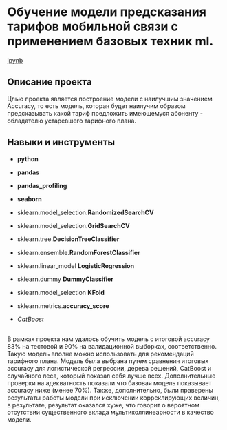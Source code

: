# Обучение модели предсказания тарифов мобильной связи с применением базовых техник ml.

[ipynb](https://github.com/KlyuchevenkoE/yandex_praktikum/blob/master/notebooks/5_ml_base__billing/ml_base__billing.ipynb)

## Описание проекта

Цлью проекта является построение модели с наилучшим значением Accuracy, то есть модель, которая будет наилучим образом предсказывать какой тариф предложить имеющемуся абоненту - обладателю устаревшего тарифного плана. 

## Навыки и инструменты

- **python**
- **pandas**
- **pandas_profiling**
- **seaborn**

- sklearn.model_selection.**RandomizedSearchCV**
- sklearn.model_selection.**GridSearchCV**
- sklearn.tree.**DecisionTreeClassifier**
- sklearn.ensemble.**RandomForestClassifier**
- sklearn.linear_model **LogisticRegression**
- sklearn.dummy **DummyClassifier**
- sklearn.model_selection **KFold**
- sklearn.metrics.**accuracy_score**

- *CatBoost*

## 

В рамках проекта нам удалось обучить модель с итоговой accuracy 83% на тестовой и 90% на валидационной выборках, соответственно. Такую модель вполне можно использовать для рекомендаций тарифного плана. Модель была выбрана путем сравнения итоговых accuracy для логистической регрессии, дерева решений, CatBoost и случайного леса, который показал себя лучше всех. Дополнительные проверки на адекватность показали что базовая модель показывает accuracy ниже (менее 70%). Также, дополнительно, были праверены результаты работы модели при исключении корреклирующих величин, в результате, результат оказался хуже, что говорит о вероятном отсутствии существенного вклада мультиколлинеарности в качество модели.
